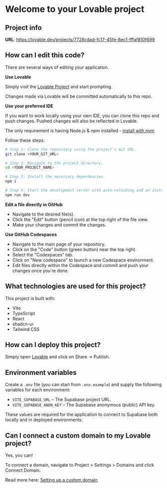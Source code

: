 # Welcome to your Lovable project

## Project info

**URL**: https://lovable.dev/projects/7728cdad-fc17-45fe-8ec1-fffaf810f699

## How can I edit this code?

There are several ways of editing your application.

**Use Lovable**

Simply visit the [Lovable Project](https://lovable.dev/projects/7728cdad-fc17-45fe-8ec1-fffaf810f699) and start prompting.

Changes made via Lovable will be committed automatically to this repo.

**Use your preferred IDE**

If you want to work locally using your own IDE, you can clone this repo and push changes. Pushed changes will also be reflected in Lovable.

The only requirement is having Node.js & npm installed - [install with nvm](https://github.com/nvm-sh/nvm#installing-and-updating)

Follow these steps:

```sh
# Step 1: Clone the repository using the project's Git URL.
git clone <YOUR_GIT_URL>

# Step 2: Navigate to the project directory.
cd <YOUR_PROJECT_NAME>

# Step 3: Install the necessary dependencies.
npm i

# Step 4: Start the development server with auto-reloading and an instant preview.
npm run dev
```

**Edit a file directly in GitHub**

- Navigate to the desired file(s).
- Click the "Edit" button (pencil icon) at the top right of the file view.
- Make your changes and commit the changes.

**Use GitHub Codespaces**

- Navigate to the main page of your repository.
- Click on the "Code" button (green button) near the top right.
- Select the "Codespaces" tab.
- Click on "New codespace" to launch a new Codespace environment.
- Edit files directly within the Codespace and commit and push your changes once you're done.

## What technologies are used for this project?

This project is built with:

- Vite
- TypeScript
- React
- shadcn-ui
- Tailwind CSS

## How can I deploy this project?

Simply open [Lovable](https://lovable.dev/projects/7728cdad-fc17-45fe-8ec1-fffaf810f699) and click on Share -> Publish.

## Environment variables

Create a `.env` file (you can start from `.env.example`) and supply the following variables for each environment:

- `VITE_SUPABASE_URL` – The Supabase project URL.
- `VITE_SUPABASE_ANON_KEY` – The Supabase anonymous (public) API key.

These values are required for the application to connect to Supabase both locally and in deployed environments.

## Can I connect a custom domain to my Lovable project?

Yes, you can!

To connect a domain, navigate to Project > Settings > Domains and click Connect Domain.

Read more here: [Setting up a custom domain](https://docs.lovable.dev/tips-tricks/custom-domain#step-by-step-guide)
